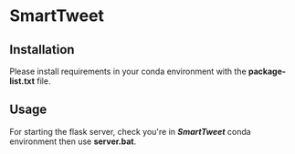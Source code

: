 # SmartTweet

## Installation

Please install requirements in your conda environment with the **package-list.txt** file.

## Usage

For starting the flask server, check you're in ***SmartTweet*** conda environment then use **server.bat**.
